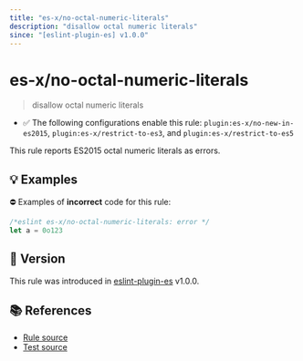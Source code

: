 ```yaml
---
title: "es-x/no-octal-numeric-literals"
description: "disallow octal numeric literals"
since: "[eslint-plugin-es] v1.0.0"
---
```


# es-x/no-octal-numeric-literals
> disallow octal numeric literals

- ✅ The following configurations enable this rule: `plugin:es-x/no-new-in-es2015`, `plugin:es-x/restrict-to-es3`, and `plugin:es-x/restrict-to-es5`

This rule reports ES2015 octal numeric literals as errors.

## 💡 Examples

⛔ Examples of **incorrect** code for this rule:

<eslint-playground type="bad">

```js
/*eslint es-x/no-octal-numeric-literals: error */
let a = 0o123
```

</eslint-playground>

## 🚀 Version

This rule was introduced in [eslint-plugin-es] v1.0.0.

[eslint-plugin-es]: https://github.com/mysticatea/eslint-plugin-es

## 📚 References

- [Rule source](https://github.com/ota-meshi/eslint-plugin-es-x/blob/master/lib/rules/no-octal-numeric-literals.js)
- [Test source](https://github.com/ota-meshi/eslint-plugin-es-x/blob/master/tests/lib/rules/no-octal-numeric-literals.js)
